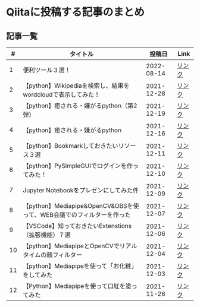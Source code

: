 # Qiitaに投稿する記事のまとめ

## 記事一覧

| #  | タイトル                                                              | 投稿日     | Link                                                             |
| -- | --------------------------------------------------------------------- | ---------- | ---------------------------------------------------------------- |
| 1  | 便利ツール３選！                                                      | 2022-08-14 | [リンク](https://qiita.com/YomamaBanana/items/986cb7331748aae552a2) |
| 2  | 【python】Wikipediaを検索し、結果をwordcloudで表示してみた！          | 2021-12-28 | [リンク](https://qiita.com/YomamaBanana/items/880498555513dedd7ea2) |
| 3  | 【python】癒される・嫌がるpython（第2弾）                             | 2021-12-19 | [リンク](https://qiita.com/YomamaBanana/items/cfb79bca2af6bc2a8790) |
| 4  | 【python】癒される・嫌がるpython                                      | 2021-12-16 | [リンク](https://qiita.com/YomamaBanana/items/2ea9f8bb5a693e2f9eed) |
| 5  | 【python】Bookmarkしておきたいリソース３選                            | 2021-12-11 | [リンク](https://qiita.com/YomamaBanana/items/ae1f03e5adef32840435) |
| 6  | 【python】PySimpleGUIでログインを作ってみた！                         | 2021-12-10 | [リンク](https://qiita.com/YomamaBanana/items/6b3d720ea683063ea35c) |
| 7  | Jupyter Notebookをプレゼンにしてみた件                                | 2021-12-09 | [リンク](https://qiita.com/YomamaBanana/items/468c90bbeffbef319252) |
| 8  | 【python】Mediapipe&OpenCV&OBSを使って、WEB会議でのフィルターを作った | 2021-12-07 | [リンク](https://qiita.com/YomamaBanana/items/393d94c0f44d2ea297fa) |
| 9  | 【VSCode】知っておきたいExtenstions（拡張機能）７選                   | 2021-12-06 | [リンク](https://qiita.com/YomamaBanana/items/8a613eca2b3d93957c50) |
| 10 | 【python】MediapipeとOpenCVでリアルタイムの顔フィルター               | 2021-12-04 | [リンク](https://qiita.com/YomamaBanana/items/4197c4f9ec26a05416ed) |
| 11 | 【python】Mediapipeを使って「お化粧」をしてみた                       | 2021-12-03 | [リンク](https://qiita.com/YomamaBanana/items/cb2c72ffd4bdce374f32) |
| 12 | 【Python】Mediapipeを使って口紅を塗ってみた                           | 2021-11-26 | [リンク](https://qiita.com/YomamaBanana/items/978689d6ec6c7e7be5d7) |
